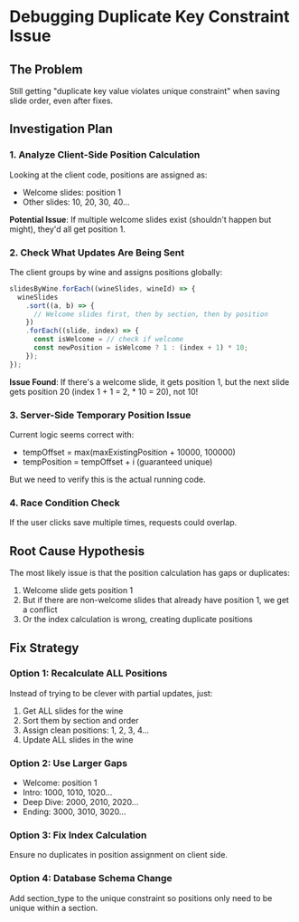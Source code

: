 # Debugging Duplicate Key Constraint Issue

## The Problem
Still getting "duplicate key value violates unique constraint" when saving slide order, even after fixes.

## Investigation Plan

### 1. Analyze Client-Side Position Calculation

Looking at the client code, positions are assigned as:
- Welcome slides: position 1
- Other slides: 10, 20, 30, 40...

**Potential Issue**: If multiple welcome slides exist (shouldn't happen but might), they'd all get position 1.

### 2. Check What Updates Are Being Sent

The client groups by wine and assigns positions globally:
```javascript
slidesByWine.forEach((wineSlides, wineId) => {
  wineSlides
    .sort((a, b) => {
      // Welcome slides first, then by section, then by position
    })
    .forEach((slide, index) => {
      const isWelcome = // check if welcome
      const newPosition = isWelcome ? 1 : (index + 1) * 10;
    });
});
```

**Issue Found**: If there's a welcome slide, it gets position 1, but the next slide gets position 20 (index 1 + 1 = 2, * 10 = 20), not 10!

### 3. Server-Side Temporary Position Issue

Current logic seems correct with:
- tempOffset = max(maxExistingPosition + 10000, 100000)
- tempPosition = tempOffset + i (guaranteed unique)

But we need to verify this is the actual running code.

### 4. Race Condition Check
If the user clicks save multiple times, requests could overlap.

## Root Cause Hypothesis

The most likely issue is that the position calculation has gaps or duplicates:
1. Welcome slide gets position 1
2. But if there are non-welcome slides that already have position 1, we get a conflict
3. Or the index calculation is wrong, creating duplicate positions

## Fix Strategy

### Option 1: Recalculate ALL Positions
Instead of trying to be clever with partial updates, just:
1. Get ALL slides for the wine
2. Sort them by section and order
3. Assign clean positions: 1, 2, 3, 4...
4. Update ALL slides in the wine

### Option 2: Use Larger Gaps
- Welcome: position 1
- Intro: 1000, 1010, 1020...
- Deep Dive: 2000, 2010, 2020...
- Ending: 3000, 3010, 3020...

### Option 3: Fix Index Calculation
Ensure no duplicates in position assignment on client side.

### Option 4: Database Schema Change
Add section_type to the unique constraint so positions only need to be unique within a section.